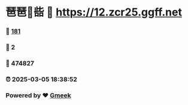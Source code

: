 # 琶琶🔭啙 :link: https://12.zcr25.ggff.net 
### :page_facing_up: [181](https://12.zcr25.ggff.net/tag.html) 
### :speech_balloon: 2 
### :hibiscus: 474827 
### :alarm_clock: 2025-03-05 18:38:52 
### Powered by :heart: [Gmeek](https://github.com/Meekdai/Gmeek)
